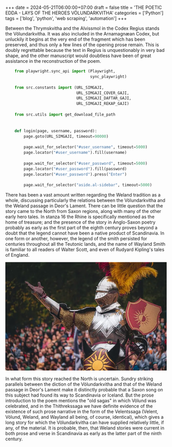 +++
date = 2024-05-21T06:00:00+07:00
draft = false
title = 'THE POETIC EDDA - LAYS OF THE HEROES VÖLUNDARKVITHA'
categories = ['Python']
tags = ['blog', 'python', 'web scraping', 'automation']
+++

Between the Thrymskvitha and the Alvissmol in the Codex Regius stands the Völundarkvitha. It was also included in the Arnamagnæan Codex, but unluckily it begins at the very end of the fragment which has been preserved, and thus only a few lines of the opening prose remain. This is doubly regrettable because the text in Regius is unquestionably in very bad shape, and the other manuscript would doubtless have been of great assistance in the reconstruction of the poem.

```python
    from playwright.sync_api import (Playwright,
                                     sync_playwright)

    from src.constants import (URL_SIMGAJI,
                               URL_SIMGAJI_COVER_GAJI,
                               URL_SIMGAJI_DAFTAR_GAJI,
                               URL_SIMGAJI_REKAP_GAJI)

    from src.utils import get_download_file_path


    def login(page, username, password):
        page.goto(URL_SIMGAJI, timeout=90000)

        page.wait_for_selector("#user_username", timeout=5000)
        page.locator("#user_username").fill(username)

        page.wait_for_selector("#user_password", timeout=5000)
        page.locator("#user_password").fill(password)
        page.locator("#user_password").press("Enter")

        page.wait_for_selector("aside.al-sidebar", timeout=5000)
```

There has been a vast amount written regarding the Weland tradition as a whole, discussing particularly the relations between the Völundarkvitha and the Weland passage in Deor's Lament. There can be little question that the story came to the North from Saxon regions, along with many of the other early hero tales. In stanza 16 the Rhine is specifically mentioned as the home of treasure; and the presence of the story in Anglo-Saxon poetry probably as early as the first part of the eighth century proves beyond a doubt that the legend cannot have been a native product of Scandinavia. In one form or another, however, the legend of the smith persisted for centuries throughout all the Teutonic lands, and the name of Wayland Smith is familiar to all readers of Walter Scott, and even of Rudyard Kipling's tales of England.

![Knight](example.webp)

In what form this story reached the North is uncertain. Sundry striking parallels between the diction of the Völundarkvitha and that of the Weland passage in Deor's Lament make it distinctly probable that a Saxon song on this subject had found its way to Scandinavia or Iceland. But the prose introduction to the poem mentions the "old sagas" in which Völund was celebrated, and in the Thithrekssaga we have definite evidence of the existence of such prose narrative in the form of the Velentssaga (Velent, Völund, Weland, and Wayland all being, of course, identical), which gives a long story for which the Völundarkvitha can have supplied relatively little, if any, of the material. It is probable, then, that Weland stories were current in both prose and verse in Scandinavia as early as the latter part of the ninth century.
